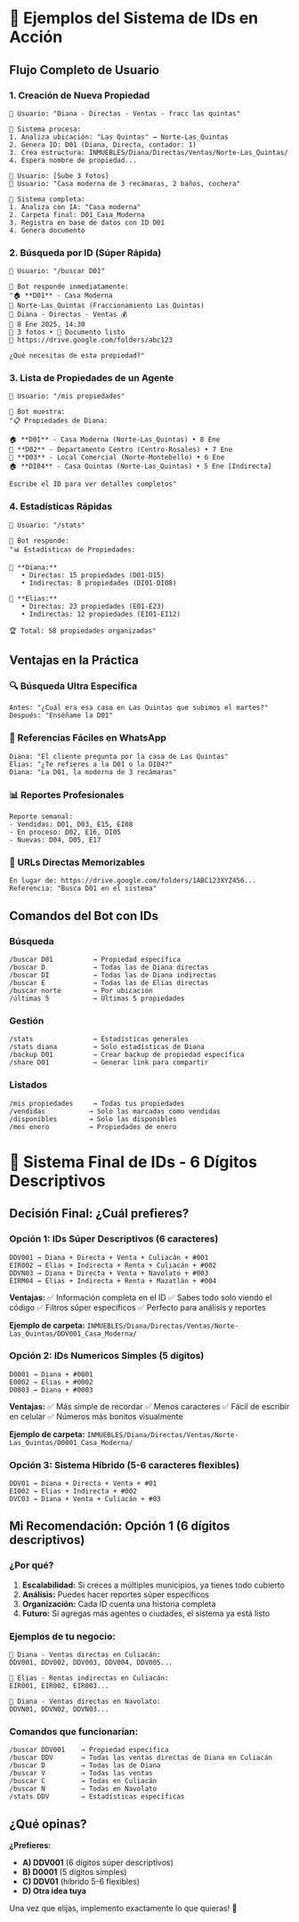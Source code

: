 # 🎯 Ejemplos del Sistema de IDs en Acción

## Flujo Completo de Usuario

### 1. Creación de Nueva Propiedad
```
👤 Usuario: "Diana - Directas - Ventas - fracc las quintas"

🤖 Sistema procesa:
1. Analiza ubicación: "Las Quintas" → Norte-Las_Quintas
2. Genera ID: D01 (Diana, Directa, contador: 1)
3. Crea estructura: INMUEBLES/Diana/Directas/Ventas/Norte-Las_Quintas/
4. Espera nombre de propiedad...

👤 Usuario: [Sube 3 fotos]
👤 Usuario: "Casa moderna de 3 recámaras, 2 baños, cochera"

🤖 Sistema completa:
1. Analiza con IA: "Casa moderna" 
2. Carpeta final: D01_Casa_Moderna
3. Registra en base de datos con ID D01
4. Genera documento
```

### 2. Búsqueda por ID (Súper Rápida)
```
👤 Usuario: "/buscar D01"

🤖 Bot responde inmediatamente:
"🏠 **D01** - Casa Moderna
📍 Norte-Las_Quintas (Fraccionamiento Las Quintas)
👩 Diana - Directas - Ventas 💰
📅 8 Ene 2025, 14:30
📸 3 fotos • 📄 Documento listo
🔗 https://drive.google.com/folders/abc123

¿Qué necesitas de esta propiedad?"
```

### 3. Lista de Propiedades de un Agente
```
👤 Usuario: "/mis propiedades"

🤖 Bot muestra:
"📋 Propiedades de Diana:

🏠 **D01** - Casa Moderna (Norte-Las_Quintas) • 8 Ene
🏢 **D02** - Departamento Centro (Centro-Rosales) • 7 Ene  
🏪 **D03** - Local Comercial (Norte-Montebello) • 6 Ene
🏠 **DI04** - Casa Quintas (Norte-Las_Quintas) • 5 Ene [Indirecta]

Escribe el ID para ver detalles completos"
```

### 4. Estadísticas Rápidas
```
👤 Usuario: "/stats"

🤖 Bot responde:
"📊 Estadísticas de Propiedades:

👩 **Diana:**
   • Directas: 15 propiedades (D01-D15)
   • Indirectas: 8 propiedades (DI01-DI08)
   
👨 **Elias:**  
   • Directas: 23 propiedades (E01-E23)
   • Indirectas: 12 propiedades (EI01-EI12)

🏆 Total: 58 propiedades organizadas"
```

## Ventajas en la Práctica

### 🔍 Búsqueda Ultra Específica
```
Antes: "¿Cuál era esa casa en Las Quintas que subimos el martes?"
Después: "Enséñame la D01"
```

### 📱 Referencias Fáciles en WhatsApp  
```
Diana: "El cliente pregunta por la casa de Las Quintas"
Elias: "¿Te refieres a la D01 o la DI04?"
Diana: "La D01, la moderna de 3 recámaras"
```

### 📊 Reportes Profesionales
```
Reporte semanal:
- Vendidas: D01, D03, E15, EI08
- En proceso: D02, E16, DI05  
- Nuevas: D04, D05, E17
```

### 🔗 URLs Directas Memorizables
```
En lugar de: https://drive.google.com/folders/1ABC123XYZ456...
Referencia: "Busca D01 en el sistema" 
```

## Comandos del Bot con IDs

### Búsqueda
```
/buscar D01          → Propiedad específica
/buscar D            → Todas las de Diana directas  
/buscar DI           → Todas las de Diana indirectas
/buscar E            → Todas las de Elias directas
/buscar norte        → Por ubicación
/últimas 5           → Últimas 5 propiedades
```

### Gestión
```
/stats               → Estadísticas generales
/stats diana         → Solo estadísticas de Diana
/backup D01          → Crear backup de propiedad específica
/share D01           → Generar link para compartir
```

### Listados
```
/mis propiedades     → Todas tus propiedades
/vendidas           → Solo las marcadas como vendidas  
/disponibles        → Solo las disponibles
/mes enero          → Propiedades de enero
```


# 🎯 Sistema Final de IDs - 6 Dígitos Descriptivos

## Decisión Final: ¿Cuál prefieres?

### Opción 1: IDs Súper Descriptivos (6 caracteres)
```
DDV001 → Diana + Directa + Venta + Culiacán + #001
EIR002 → Elias + Indirecta + Renta + Culiacán + #002  
DDVN03 → Diana + Directa + Venta + Navolato + #003
EIRM04 → Elias + Indirecta + Renta + Mazatlán + #004
```

**Ventajas:**
✅ Información completa en el ID
✅ Sabes todo solo viendo el código
✅ Filtros súper específicos
✅ Perfecto para análisis y reportes

**Ejemplo de carpeta:**
`INMUEBLES/Diana/Directas/Ventas/Norte-Las_Quintas/DDV001_Casa_Moderna/`

### Opción 2: IDs Numericos Simples (5 dígitos)
```
D0001 → Diana + #0001
E0002 → Elias + #0002
D0003 → Diana + #0003 
```

**Ventajas:**
✅ Más simple de recordar
✅ Menos caracteres
✅ Fácil de escribir en celular
✅ Números más bonitos visualmente

**Ejemplo de carpeta:**
`INMUEBLES/Diana/Directas/Ventas/Norte-Las_Quintas/D0001_Casa_Moderna/`

### Opción 3: Sistema Híbrido (5-6 caracteres flexibles)
```
DDV01 → Diana + Directa + Venta + #01
EI002 → Elias + Indirecta + #002
DVC03 → Diana + Venta + Culiacán + #03
```

## Mi Recomendación: Opción 1 (6 dígitos descriptivos)

### ¿Por qué?
1. **Escalabilidad:** Si creces a múltiples municipios, ya tienes todo cubierto
2. **Análisis:** Puedes hacer reportes súper específicos
3. **Organización:** Cada ID cuenta una historia completa
4. **Futuro:** Si agregas más agentes o ciudades, el sistema ya está listo

### Ejemplos de tu negocio:
```
👩 Diana - Ventas directas en Culiacán:
DDV001, DDV002, DDV003, DDV004, DDV005...

👨 Elias - Rentas indirectas en Culiacán:  
EIR001, EIR002, EIR003...

👩 Diana - Ventas directas en Navolato:
DDVN01, DDVN02, DDVN03...
```

### Comandos que funcionarían:
```
/buscar DDV001    → Propiedad específica
/buscar DDV       → Todas las ventas directas de Diana en Culiacán  
/buscar D         → Todas las de Diana
/buscar V         → Todas las ventas
/buscar C         → Todas en Culiacán
/buscar N         → Todas en Navolato
/stats DDV        → Estadísticas específicas
```

## ¿Qué opinas?

**¿Prefieres:**
- **A) DDV001** (6 dígitos súper descriptivos) 
- **B) D0001** (5 dígitos simples)
- **C) DDV01** (híbrido 5-6 flexibles)
- **D) Otra idea tuya**

Una vez que elijas, implemento exactamente lo que quieras! 🚀
